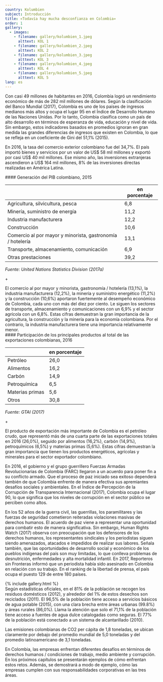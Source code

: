 ```yaml
---
country: Kolumbien
subject: Introducción
title: «Todavía hay mucha desconfianza en Colombia»
order: 1
gallery:
  - images:
    - filename: gallery/kolumbien_1.jpeg
      alttext: KOL 1
    - filename: gallery/kolumbien_2.jpeg
      alttext: KOL 2
    - filename: gallery/kolumbien_3.jpeg
      alttext: KOL 3
    - filename: gallery/kolumbien_4.jpeg
      alttext: KOL 4
    - filename: gallery/kolumbien_5.jpeg
      alttext: KOL 5
lang: es
---
```


<!-- Text mit Sidestory rechts -->
<div class="has-sidestories-right grid" markdown="1">

<div class="content" markdown="1">
Con casi 49 millones de habitantes en 2016, Colombia logró un rendimiento económico de más de 282 mil millones de dólares. Según la clasificación del Banco Mundial (2017), Colombia es uno de los países de ingresos medianos más altos y ocupa el lugar 95 en el Índice de Desarrollo Humano de las Naciones Unidas. Por lo tanto, Colombia clasifica como un país de alto desarrollo en términos de esperanza de vida, educación y nivel de vida. Sin embargo, estos indicadores basados en promedios ignoran en gran medida las grandes diferencias de ingresos que existen en Colombia, lo que se refleja en un coeficiente de Gini del 51,1% (2015).

En 2016, la tasa del comercio exterior colombiano fue del 34,7%. El país importó bienes y servicios por un valor de US$ 58 mil millones y exportó por casi US$ 40 mil millones. Ese mismo año, las inversiones extranjeras ascendieron a US$ 164 mil millones, 8% de las inversiones directas realizadas en América Latina.
</div>

<div class="sidestory sidestory-right" markdown="1">
#### Generación del PIB colombiano, 2015

 &nbsp; | en porcentaje
 --- | ---
 Agricultura, silvicultura, pesca | 6,8
 Minería, suministro de energía | 11,2
 Industria manufacturera | 12,2
 Construcción | 10,6
 Comercio al por mayor y minorista, gastronomía / hotelería | 13,1
 Transporte, almacenamiento, comunicación | 6,9
 Otras prestaciones | 39,2

_Fuente: United Nations Statistics Division (2017a)_
<p class="sidestory-toggle"><span>+</span></p>
</div>

<div class="overlay sidestory-right-content content">
<div class="ss-content" markdown="1">
El comercio al por mayor y minorista, gastronomía / hotelería (13,1%), la industria manufacturera (12,2%), la minería y suministro energético (11,2%) y la construcción (10,6%) aportaron fuertemente al desempeño económico de Colombia, cada uno con más del diez por ciento. Le siguen los sectores de transporte, almacenamiento y comunicaciones con un 6,9% y el sector agrícola con un 6,8%. Estas cifras demuestran la gran importancia de la agricultura, la construcción y la minería para la economía colombiana. Por el contrario, la industria manufacturera tiene una importancia relativamente menor.
</div>
</div>

</div>


<!-- Text mit Sidestory links -->
<div class="has-sidestories-left grid" markdown="1">

<div class="sidestory sidestory-left" markdown="1">
#### Participación de los principales productos al total de las exportaciones colombianas, 2016

 &nbsp; | en porcentaje
--- | ---
Petróleo | 26,0
Alimentos | 16,2
Carbón | 14,9
Petroquímica | 6,5
Materias primas | 5,6
Otros | 30,8

_Fuente: GTAI (2017)_

<p class="sidestory-toggle"><span>+</span></p>
</div>

<div class="overlay sidestory-left-content content">
<div class="ss-content" markdown="1">
El producto de exportación más importante de Colombia es el petróleo crudo, que representó más de una cuarta parte de las exportaciones totales en 2016 (26,0%), seguido por alimentos (16,2%), carbón (14,9%), petroquímicos (6,5%) y materias primas (5,6%). Estas cifras demuestran la gran importancia que tienen los productos energéticos, agrícolas y minerales para el sector exportador colombiano. 
</div>
</div>

<div class="content" markdown="1">

En 2016, el gobierno y el grupo guerrillero Fuerzas Armadas Revolucionarias de Colombia (FARC) llegaron a un acuerdo para poner fin a su conflicto armado. Que el proceso de paz iniciado sea exitoso dependerá también de que Colombia enfrente de manera efectiva sus apremiantes desafíos sociales y ambientales. En el Índice de Percepción de la Corrupción de Transparencia Internacional (2017), Colombia ocupa el lugar 90, lo que significa que los niveles de corrupción en el sector público se perciben como altos.

En los 52 años de la guerra civil, las guerrillas, los paramilitares y las fuerzas de seguridad cometieron reiteradas violaciones masivas de derechos humanos. El acuerdo de paz viene a representar una oportunidad para combatir esto de manera significativa. Sin embargo, Human Rights Watch (2017) observa con preocupación que los defensores de los derechos humanos, los representantes sindicales y los periodistas siguen siendo amenazados, atacados e impedidos de realizar sus labores. Señala también, que las oportunidades de desarrollo social y económico de los pueblos indígenas del país son muy limitadas, lo que conlleva problemas de desnutrición, enfermedades y alta mortalidad infantil. En 2017, Reporteros sin Fronteras informó que un periodista había sido asesinado en Colombia en relación con su trabajo. En el ranking de la libertad de prensa, el país ocupa el puesto 129 de entre 180 países.
</div>

</div>


<div class="media-wrapper">
{% include gallery.html %}
</div>

<div class="content" markdown="1">
Según estadísticas oficiales, en el 81% de la población se recogen los residuos domésticos (2012), y alrededor del 1% de estos desechos son reciclados (2011). El 96,5% de la población tiene acceso a servicios básicos de agua potable (2015), con una clara brecha entre áreas urbanas (99.8%) y áreas rurales (86,0%). Llama la atención que solo el 71,1%  de la población tiene acceso a fuentes de agua dulce catalogadas como seguras. El 77% de la población está conectado a un sistema de alcantarillado (2010).

Las emisiones colombianas de CO2 per cápita de 1,8 toneladas, se ubican claramente por debajo del promedio mundial de 5,0 toneladas y del promedio latinoamericano de 3,1 toneladas.

En Colombia, las empresas enfrentan diferentes desafíos en términos de derechos humanos / condiciones de trabajo, medio ambiente y corrupción. En los próximos capítulos se presentarán ejemplos de cómo enfrentan estos retos. Además, se demostrará a modo de ejemplo, cómo las empresas cumplen con sus responsabilidades corporativas en las tres áreas.
</div>
